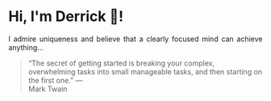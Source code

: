 # Hi, I'm Derrick 👋!
<p align="justify">I admire uniqueness and believe that a clearly focused mind can achieve anything...</p> 
<!-- #quote-start -->
<blockquote>&ldquo;The secret of getting started is breaking your complex, overwhelming tasks into small manageable tasks, and then starting on the first one.&rdquo; &mdash; <footer>Mark Twain</footer></blockquote>
<!-- #quote-end -->
